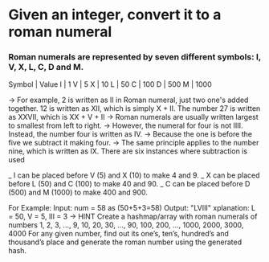# Given an integer, convert it to a roman numeral
### Roman numerals are represented by seven different symbols: I, V, X, L, C, D and M.

Symbol   |    Value
I        |     1
V        |     5
X        |     10
L        |     50
C        |     100
D        |     500
M        |     1000


-> For example, 2 is written as II in Roman numeral, just two one's added together. 12 is written as XII, which is simply X + II. The number 27 is written as XXVII, which is XX + V + II
-> Roman numerals are usually written largest to smallest from left to right. 
-> However, the numeral for four is not IIII. Instead, the number four is written as IV. 
-> Because the one is before the five we subtract it making four.
-> The same principle applies to the number nine, which is written as IX. There are six instances where subtraction is used

_ I can be placed before V (5) and X (10) to make 4 and 9. 
_ X can be placed before L (50) and C (100) to make 40 and 90. 
_ C can be placed before D (500) and M (1000) to make 400 and 900.


For Example:
Input: num = 58  as (50+5+3=58)
Output: "LVIII"
xplanation: L = 50, V = 5, III = 3
-> HINT
Create a hashmap/array with roman numerals of numbers 1, 2, 3, ..., 9, 10, 20, 30, ..., 90, 100, 200, ..., 1000, 2000, 3000, 4000
For any given number, find out its one’s, ten’s, hundred’s and thousand’s place and generate the roman number using the generated hash.


